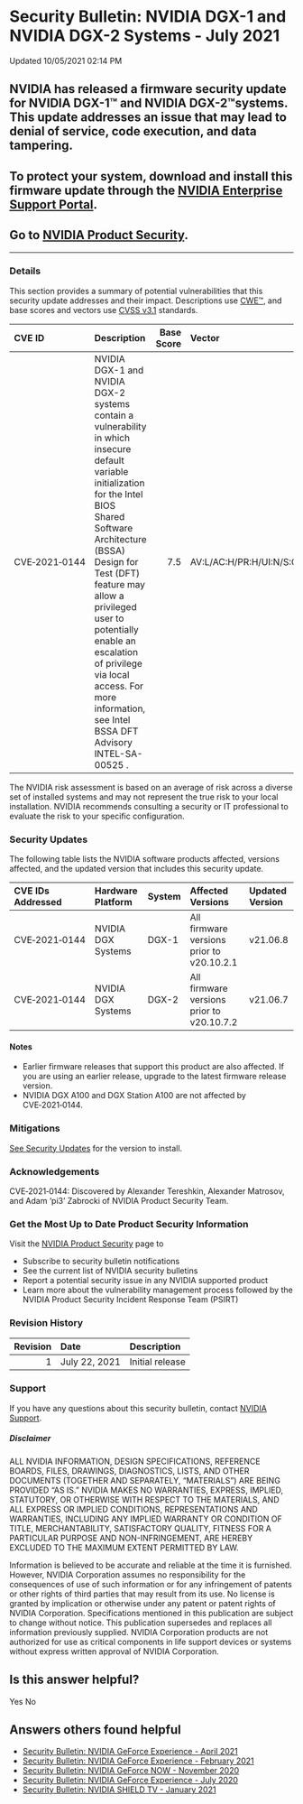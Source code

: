 

Security Bulletin: NVIDIA DGX-1 and NVIDIA DGX-2 Systems - July 2021
====================================================================




 Updated 10/05/2021 02:14 PM



NVIDIA has released a firmware security update for NVIDIA DGX-1™ and NVIDIA DGX-2™systems. This update addresses an issue that may lead to denial of service, code execution, and data tampering.
-------------------------------------------------------------------------------------------------------------------------------------------------------------------------------------------------


To protect your system, download and install this firmware update through the [NVIDIA Enterprise Support Portal](https://nvid.nvidia.com/dashboard/).
-----------------------------------------------------------------------------------------------------------------------------------------------------


Go to [NVIDIA Product Security](https://www.nvidia.com/security/).
------------------------------------------------------------------






---




### Details


This section provides a summary of potential vulnerabilities that this security update addresses and their impact. Descriptions use [CWE™](https://cwe.mitre.org/), and base scores and vectors use [CVSS v3.1](https://www.first.org/cvss/specification-document) standards.


| CVE ID | Description | Base Score | Vector |
|:--------------|:------------------------------------------------------------------------------------------------------------------------------------------------------------------------------------------------------------------------------------------------------------------------------------------------------------------------------------------------------------------------|-------------:|:------------------------------------|
| CVE‑2021‑0144 | NVIDIA DGX-1 and NVIDIA DGX-2 systems contain a vulnerability in which insecure default variable initialization for the Intel BIOS Shared Software Architecture (BSSA) Design for Test (DFT) feature may allow a privileged user to potentially enable an escalation of privilege via local access. For more information, see Intel BSSA DFT Advisory INTEL-SA-00525 . | 7.5 | AV:L/AC:H/PR:H/UI:N/S:C/C:H/I:H/A:H |
The NVIDIA risk assessment is based on an average of risk across a diverse set of installed systems and may not represent the true risk to your local installation. NVIDIA recommends consulting a security or IT professional to evaluate the risk to your specific configuration.


### Security Updates


The following table lists the NVIDIA software products affected, versions affected, and the updated version that includes this security update.


| CVE IDs Addressed | Hardware Platform | System | Affected Versions | Updated Version |
|:--------------------|:--------------------|:---------|:------------------------------------------|:------------------|
| CVE‑2021‑0144 | NVIDIA DGX Systems | DGX-1 | All firmware versions prior to v20.10.2.1 | v21.06.8 |
| CVE‑2021‑0144 | NVIDIA DGX Systems | DGX-2 | All firmware versions prior to v20.10.7.2 | v21.06.7 |
#### Notes


* Earlier firmware releases that support this product are also affected. If you are using an earlier release, upgrade to the latest firmware release version.
* NVIDIA DGX A100 and DGX Station A100 are not affected by CVE‑2021‑0144.


### Mitigations


[See Security Updates](#security-updates) for the version to install.


### Acknowledgements


CVE‑2021‑0144: Discovered by Alexander Tereshkin, Alexander Matrosov, and Adam ‘pi3’ Zabrocki of NVIDIA Product Security Team.


### Get the Most Up to Date Product Security Information


Visit the [NVIDIA Product Security](https://www.nvidia.com/security/) page to


* Subscribe to security bulletin notifications
* See the current list of NVIDIA security bulletins
* Report a potential security issue in any NVIDIA supported product
* Learn more about the vulnerability management process followed by the NVIDIA Product Security Incident Response Team (PSIRT)


### Revision History


| Revision | Date | Description |
|-----------:|:--------------|:----------------|
| 1 | July 22, 2021 | Initial release |
### Support


If you have any questions about this security bulletin, contact [NVIDIA Support](https://www.nvidia.com/object/support.html).


##### Disclaimer


ALL NVIDIA INFORMATION, DESIGN SPECIFICATIONS, REFERENCE BOARDS, FILES, DRAWINGS, DIAGNOSTICS, LISTS, AND OTHER DOCUMENTS (TOGETHER AND SEPARATELY, “MATERIALS”) ARE BEING PROVIDED “AS IS.” NVIDIA MAKES NO WARRANTIES, EXPRESS, IMPLIED, STATUTORY, OR OTHERWISE WITH RESPECT TO THE MATERIALS, AND ALL EXPRESS OR IMPLIED CONDITIONS, REPRESENTATIONS AND WARRANTIES, INCLUDING ANY IMPLIED WARRANTY OR CONDITION OF TITLE, MERCHANTABILITY, SATISFACTORY QUALITY, FITNESS FOR A PARTICULAR PURPOSE AND NON-INFRINGEMENT, ARE HEREBY EXCLUDED TO THE MAXIMUM EXTENT PERMITTED BY LAW.


Information is believed to be accurate and reliable at the time it is furnished. However, NVIDIA Corporation assumes no responsibility for the consequences of use of such information or for any infringement of patents or other rights of third parties that may result from its use. No license is granted by implication or otherwise under any patent or patent rights of NVIDIA Corporation. Specifications mentioned in this publication are subject to change without notice. This publication supersedes and replaces all information previously supplied. NVIDIA Corporation products are not authorized for use as critical components in life support devices or systems without express written approval of NVIDIA Corporation.










Is this answer helpful?
-----------------------



Yes
No







Answers others found helpful
----------------------------


* [Security Bulletin: NVIDIA GeForce Experience - April 2021](/app/answers/detail/a_id/5184/related/1)
* [Security Bulletin: NVIDIA GeForce Experience - February 2021](/app/answers/detail/a_id/5155/related/1)
* [Security Bulletin: NVIDIA GeForce NOW - November 2020](/app/answers/detail/a_id/5096/related/1)
* [Security Bulletin: NVIDIA GeForce Experience - July 2020](/app/answers/detail/a_id/5038/related/1)
* [Security Bulletin: NVIDIA SHIELD TV - January 2021](/app/answers/detail/a_id/5148/related/1)









